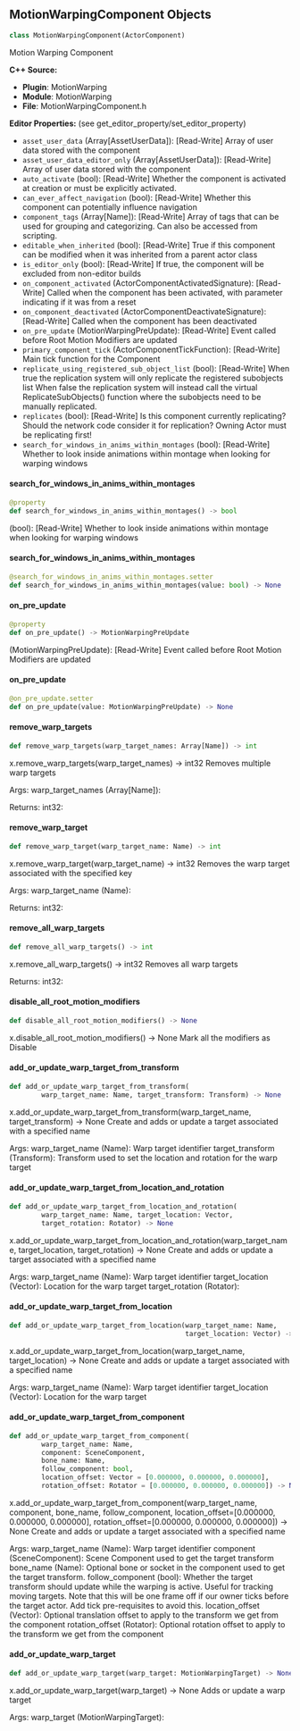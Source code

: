 ## MotionWarpingComponent Objects

```python
class MotionWarpingComponent(ActorComponent)
```

Motion Warping Component

**C++ Source:**

- **Plugin**: MotionWarping
- **Module**: MotionWarping
- **File**: MotionWarpingComponent.h

**Editor Properties:** (see get_editor_property/set_editor_property)

- ``asset_user_data`` (Array[AssetUserData]):  [Read-Write] Array of user data stored with the component
- ``asset_user_data_editor_only`` (Array[AssetUserData]):  [Read-Write] Array of user data stored with the component
- ``auto_activate`` (bool):  [Read-Write] Whether the component is activated at creation or must be explicitly activated.
- ``can_ever_affect_navigation`` (bool):  [Read-Write] Whether this component can potentially influence navigation
- ``component_tags`` (Array[Name]):  [Read-Write] Array of tags that can be used for grouping and categorizing. Can also be accessed from scripting.
- ``editable_when_inherited`` (bool):  [Read-Write] True if this component can be modified when it was inherited from a parent actor class
- ``is_editor_only`` (bool):  [Read-Write] If true, the component will be excluded from non-editor builds
- ``on_component_activated`` (ActorComponentActivatedSignature):  [Read-Write] Called when the component has been activated, with parameter indicating if it was from a reset
- ``on_component_deactivated`` (ActorComponentDeactivateSignature):  [Read-Write] Called when the component has been deactivated
- ``on_pre_update`` (MotionWarpingPreUpdate):  [Read-Write] Event called before Root Motion Modifiers are updated
- ``primary_component_tick`` (ActorComponentTickFunction):  [Read-Write] Main tick function for the Component
- ``replicate_using_registered_sub_object_list`` (bool):  [Read-Write] When true the replication system will only replicate the registered subobjects list
  When false the replication system will instead call the virtual ReplicateSubObjects() function where the subobjects need to be manually replicated.
- ``replicates`` (bool):  [Read-Write] Is this component currently replicating? Should the network code consider it for replication? Owning Actor must be replicating first!
- ``search_for_windows_in_anims_within_montages`` (bool):  [Read-Write] Whether to look inside animations within montage when looking for warping windows

<a id="unreal.MotionWarpingComponent.search_for_windows_in_anims_within_montages"></a>

#### search_for_windows_in_anims_within_montages

```python
@property
def search_for_windows_in_anims_within_montages() -> bool
```

(bool):  [Read-Write] Whether to look inside animations within montage when looking for warping windows

<a id="unreal.MotionWarpingComponent.search_for_windows_in_anims_within_montages"></a>

#### search_for_windows_in_anims_within_montages

```python
@search_for_windows_in_anims_within_montages.setter
def search_for_windows_in_anims_within_montages(value: bool) -> None
```

<a id="unreal.MotionWarpingComponent.on_pre_update"></a>

#### on_pre_update

```python
@property
def on_pre_update() -> MotionWarpingPreUpdate
```

(MotionWarpingPreUpdate):  [Read-Write] Event called before Root Motion Modifiers are updated

<a id="unreal.MotionWarpingComponent.on_pre_update"></a>

#### on_pre_update

```python
@on_pre_update.setter
def on_pre_update(value: MotionWarpingPreUpdate) -> None
```

<a id="unreal.MotionWarpingComponent.remove_warp_targets"></a>

#### remove_warp_targets

```python
def remove_warp_targets(warp_target_names: Array[Name]) -> int
```

x.remove_warp_targets(warp_target_names) -> int32
Removes multiple warp targets

Args:
    warp_target_names (Array[Name]): 

Returns:
    int32:

<a id="unreal.MotionWarpingComponent.remove_warp_target"></a>

#### remove_warp_target

```python
def remove_warp_target(warp_target_name: Name) -> int
```

x.remove_warp_target(warp_target_name) -> int32
Removes the warp target associated with the specified key

Args:
    warp_target_name (Name): 

Returns:
    int32:

<a id="unreal.MotionWarpingComponent.remove_all_warp_targets"></a>

#### remove_all_warp_targets

```python
def remove_all_warp_targets() -> int
```

x.remove_all_warp_targets() -> int32
Removes all warp targets

Returns:
    int32:

<a id="unreal.MotionWarpingComponent.disable_all_root_motion_modifiers"></a>

#### disable_all_root_motion_modifiers

```python
def disable_all_root_motion_modifiers() -> None
```

x.disable_all_root_motion_modifiers() -> None
Mark all the modifiers as Disable

<a id="unreal.MotionWarpingComponent.add_or_update_warp_target_from_transform"></a>

#### add_or_update_warp_target_from_transform

```python
def add_or_update_warp_target_from_transform(
        warp_target_name: Name, target_transform: Transform) -> None
```

x.add_or_update_warp_target_from_transform(warp_target_name, target_transform) -> None
Create and adds or update a target associated with a specified name

Args:
    warp_target_name (Name): Warp target identifier
    target_transform (Transform): Transform used to set the location and rotation for the warp target

<a id="unreal.MotionWarpingComponent.add_or_update_warp_target_from_location_and_rotation"></a>

#### add_or_update_warp_target_from_location_and_rotation

```python
def add_or_update_warp_target_from_location_and_rotation(
        warp_target_name: Name, target_location: Vector,
        target_rotation: Rotator) -> None
```

x.add_or_update_warp_target_from_location_and_rotation(warp_target_name, target_location, target_rotation) -> None
Create and adds or update a target associated with a specified name

Args:
    warp_target_name (Name): Warp target identifier
    target_location (Vector): Location for the warp target
    target_rotation (Rotator):

<a id="unreal.MotionWarpingComponent.add_or_update_warp_target_from_location"></a>

#### add_or_update_warp_target_from_location

```python
def add_or_update_warp_target_from_location(warp_target_name: Name,
                                            target_location: Vector) -> None
```

x.add_or_update_warp_target_from_location(warp_target_name, target_location) -> None
Create and adds or update a target associated with a specified name

Args:
    warp_target_name (Name): Warp target identifier
    target_location (Vector): Location for the warp target

<a id="unreal.MotionWarpingComponent.add_or_update_warp_target_from_component"></a>

#### add_or_update_warp_target_from_component

```python
def add_or_update_warp_target_from_component(
        warp_target_name: Name,
        component: SceneComponent,
        bone_name: Name,
        follow_component: bool,
        location_offset: Vector = [0.000000, 0.000000, 0.000000],
        rotation_offset: Rotator = [0.000000, 0.000000, 0.000000]) -> None
```

x.add_or_update_warp_target_from_component(warp_target_name, component, bone_name, follow_component, location_offset=[0.000000, 0.000000, 0.000000], rotation_offset=[0.000000, 0.000000, 0.000000]) -> None
Create and adds or update a target associated with a specified name

Args:
    warp_target_name (Name): Warp target identifier
    component (SceneComponent): Scene Component used to get the target transform
    bone_name (Name): Optional bone or socket in the component used to get the target transform.
    follow_component (bool): Whether the target transform should update while the warping is active. Useful for tracking moving targets. Note that this will be one frame off if our owner ticks before the target actor. Add tick pre-requisites to avoid this.
    location_offset (Vector): Optional translation offset to apply to the transform we get from the component
    rotation_offset (Rotator): Optional rotation offset to apply to the transform we get from the component

<a id="unreal.MotionWarpingComponent.add_or_update_warp_target"></a>

#### add_or_update_warp_target

```python
def add_or_update_warp_target(warp_target: MotionWarpingTarget) -> None
```

x.add_or_update_warp_target(warp_target) -> None
Adds or update a warp target

Args:
    warp_target (MotionWarpingTarget):

<a id="unreal.RootMotionModifier"></a>